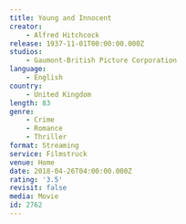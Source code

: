 ```yaml
---
title: Young and Innocent
creator:
    - Alfred Hitchcock
release: 1937-11-01T00:00:00.000Z
studios:
    - Gaumont-British Picture Corporation
language:
    - English
country:
    - United Kingdom
length: 83
genre:
    - Crime
    - Romance
    - Thriller
format: Streaming
service: Filmstruck
venue: Home
date: 2018-04-26T04:00:00.000Z
rating: '3.5'
revisit: false
media: Movie
id: 2762
---
```



